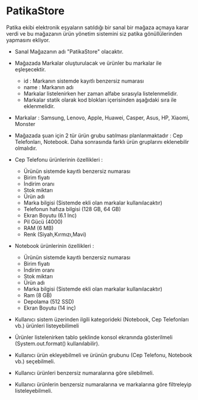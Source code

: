 # PatikaStore



Patika ekibi elektronik eşyaların satıldığı bir sanal bir mağaza açmaya karar verdi ve bu mağazanın ürün yönetim sistemini siz patika gönüllülerinden yapmasını ekliyor.



- Sanal Mağazanın adı "PatikaStore" olacaktır.


- Mağazada Markalar oluşturulacak ve ürünler bu markalar ile eşleşecektir.
  - id : Markanın sistemde kayıtlı benzersiz numarası 
  - name : Markanın adı 
  - Markalar listelenirken her zaman alfabe sırasıyla listelenmelidir. 
  - Markalar statik olarak kod blokları içerisinden aşağıdaki sıra ile eklenmelidir.


- Markalar : Samsung, Lenovo, Apple, Huawei, Casper, Asus, HP, Xiaomi, Monster


- Mağazada şuan için 2 tür ürün grubu satılması planlanmaktadır : Cep Telefonları, Notebook. Daha sonrasında farklı ürün gruplarını eklenebilir olmalıdır.


- Cep Telefonu ürünlerinin özellikleri :
  - Ürünün sistemde kayıtlı benzersiz numarası 
  - Birim fiyatı 
  - İndirim oranı 
  - Stok miktarı 
  - Ürün adı 
  - Marka bilgisi (Sistemde ekli olan markalar kullanılacaktır)
  - Telefonun hafıza bilgisi (128 GB, 64 GB)
  - Ekran Boyutu (6.1 Inc)
  - Pil Gücü (4000)
  - RAM (6 MB)
  - Renk (Siyah,Kırmızı,Mavi)


- Notebook ürünlerinin özellikleri :
  - Ürünün sistemde kayıtlı benzersiz numarası 
  - Birim fiyatı 
  - İndirim oranı 
  - Stok miktarı 
  - Ürün adı 
  - Marka bilgisi (Sistemde ekli olan markalar kullanılacaktır)
  - Ram (8 GB)
  - Depolama (512 SSD)
  - Ekran Boyutu (14 inç)


- Kullanıcı sistem üzerinden ilgili kategorideki (Notebook, Cep Telefonları vb.) ürünleri listeyebilimeli


- Ürünler listelenirken tablo şeklinde konsol ekranında gösterilmeli (System.out.format() kullanılabilir).


- Kullanıcı ürün ekleyebilmeli ve ürünün grubunu (Cep Telefonu, Notebook vb.) seçebilmeli.


- Kullanıcı ürünleri benzersiz numaralarına göre silebilmeli.


- Kullanıcı ürünlerin benzersiz numaralarına ve markalarına göre filtreleyip listeleyebilmeli.